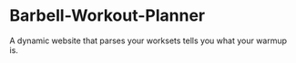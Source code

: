 # Barbell-Workout-Planner
A dynamic website that parses your worksets tells you what your warmup is.
